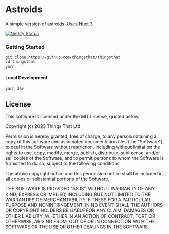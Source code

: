 # Astroids

A simple version of astroids. Uses [Nuxt 3](https://nuxt.com/docs/getting-started/introduction).

[![Netlify Status](https://api.netlify.com/api/v1/badges/ca9a2225-6566-418b-9bcb-a44b3e3dcfd2/deploy-status)](https://app.netlify.com/sites/thingsthat/deploys)

### Getting Started
```
git clone https://github.com/thingsthat/thingsthat
cd thingsthat
yarn
```

#### Local Development
```
yarn dev
```

## License

This software is licensed under the MIT License, quoted below.

Copyright (c) 2023 Things That Ltd

Permission is hereby granted, free of charge, to any person obtaining a copy
of this software and associated documentation files (the "Software"), to deal
in the Software without restriction, including without limitation the rights
to use, copy, modify, merge, publish, distribute, sublicense, and/or sell
copies of the Software, and to permit persons to whom the Software is
furnished to do so, subject to the following conditions:

The above copyright notice and this permission notice shall be included in all
copies or substantial portions of the Software.

THE SOFTWARE IS PROVIDED "AS IS", WITHOUT WARRANTY OF ANY KIND, EXPRESS OR
IMPLIED, INCLUDING BUT NOT LIMITED TO THE WARRANTIES OF MERCHANTABILITY,
FITNESS FOR A PARTICULAR PURPOSE AND NONINFRINGEMENT. IN NO EVENT SHALL THE
AUTHORS OR COPYRIGHT HOLDERS BE LIABLE FOR ANY CLAIM, DAMAGES OR OTHER
LIABILITY, WHETHER IN AN ACTION OF CONTRACT, TORT OR OTHERWISE, ARISING FROM,
OUT OF OR IN CONNECTION WITH THE SOFTWARE OR THE USE OR OTHER DEALINGS IN THE
SOFTWARE.
